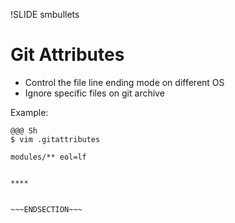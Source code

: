 !SLIDE smbullets
# Git Attributes

* Control the file line ending mode on different OS
* Ignore specific files on git archive

Example:

    @@@ Sh
    $ vim .gitattributes

    modules/** eol=lf

~~~SECTION:handouts~~~

****


~~~ENDSECTION~~~
